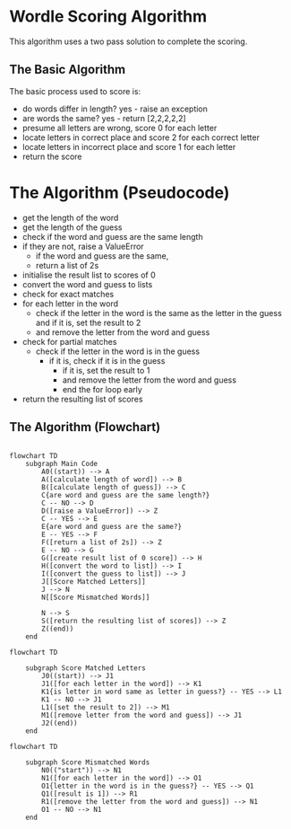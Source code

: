 # Wordle Scoring Algorithm

This algorithm uses a two pass solution to complete the
scoring.

## The Basic Algorithm

The basic process used to score is:

- do words differ in length? yes - raise an exception
- are words the same? yes - return [2,2,2,2,2]
- presume all letters are wrong, score 0 for each letter
- locate letters in correct place and score 2 for each correct letter
- locate letters in incorrect place and score 1 for each letter
- return the score

# The Algorithm (Pseudocode)

- get the length of the word
- get the length of the guess
- check if the word and guess are the same length
- if they are not, raise a ValueError
    - if the word and guess are the same,
    - return a list of 2s
- initialise the result list to scores of 0
- convert the word and guess to lists
- check for exact matches
- for each letter in the word
    - check if the letter in the word is the same as the letter in the guess and if it is, set
      the result to 2
    - and remove the letter from the word and guess
- check for partial matches
    - check if the letter in the word is in the guess
        - if it is, check if it is in the guess
            - if it is, set the result to 1
            - and remove the letter from the word and guess
            - end the for loop early
- return the resulting list of scores

## The Algorithm (Flowchart)

```mermaid

flowchart TD
    subgraph Main Code
        A0((start)) --> A
        A([calculate length of word]) --> B
        B([calculate length of guess]) --> C
        C{are word and guess are the same length?}
        C -- NO --> D
        D([raise a ValueError]) --> Z
        C -- YES --> E
        E{are word and guess are the same?}
        E -- YES --> F
        F([return a list of 2s]) --> Z
        E -- NO --> G
        G([create result list of 0 score]) --> H
        H([convert the word to list]) --> I
        I([convert the guess to list]) --> J
        J[[Score Matched Letters]]
        J --> N
        N[[Score Mismatched Words]]

        N --> S
        S([return the resulting list of scores]) --> Z
        Z((end))
    end
```

```mermaid
flowchart TD

    subgraph Score Matched Letters
        J0((start)) --> J1
        J1([for each letter in the word]) --> K1
        K1{is letter in word same as letter in guess?} -- YES --> L1
        K1 -- NO --> J1
        L1([set the result to 2]) --> M1
        M1([remove letter from the word and guess]) --> J1
        J2((end))
    end
```

```mermaid
flowchart TD

    subgraph Score Mismatched Words
        N0(("start")) --> N1
        N1([for each letter in the word]) --> O1
        O1{letter in the word is in the guess?} -- YES --> Q1
        Q1([result is 1]) --> R1
        R1([remove the letter from the word and guess]) --> N1
        O1 -- NO --> N1
    end
```

